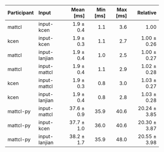 | Participant | Input | Mean [ms] | Min [ms] | Max [ms] | Relative |
|:---|:---|---:|---:|---:|---:|
| mattcl | input-kcen | 1.9 ± 0.4 | 1.1 | 3.6 | 1.00 |
| kcen | input-kcen | 1.9 ± 0.3 | 1.1 | 2.7 | 1.00 ± 0.26 |
| mattcl | input-lanjian | 1.9 ± 0.4 | 1.0 | 2.5 | 1.00 ± 0.27 |
| mattcl | input-mattcl | 1.9 ± 0.4 | 1.1 | 2.9 | 1.02 ± 0.28 |
| kcen | input-mattcl | 1.9 ± 0.3 | 0.8 | 3.0 | 1.03 ± 0.27 |
| kcen | input-lanjian | 1.9 ± 0.4 | 0.8 | 2.8 | 1.03 ± 0.28 |
| mattcl-py | input-mattcl | 37.6 ± 0.9 | 35.9 | 40.6 | 20.24 ± 3.85 |
| mattcl-py | input-kcen | 37.7 ± 1.0 | 36.0 | 40.6 | 20.30 ± 3.87 |
| mattcl-py | input-lanjian | 38.2 ± 1.7 | 35.9 | 48.0 | 20.55 ± 3.98 |
